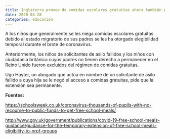```yaml
---
title: Inglaterra provee de comidas escolares gratuitas ahora también para hijos de inmigrantes
date: 2020-04-28
categories: educación
---
```


A los niños que generalmente se les niega comidas escolares gratuitas debido al estado migratorio de sus padres se les ha otorgado elegibilidad temporal durante el brote de coronavirus.

Anteriormente, los niños de solicitantes de asilo fallidos y los niños con ciudadanía británica cuyos padres no tienen derecho a permanecer en el Reino Unido fueron excluidos del régimen de comidas gratuitas.

<!--more-->
Ugo Hayter, un abogado que actúa en nombre de un solicitante de asilo fallido a cuya hija se le negó el acceso a comidas gratuitas, pide que la extensión sea permanente.

**Fuentes:**

https://schoolsweek.co.uk/coronavirus-thousands-of-pupils-with-no-recourse-to-public-funds-to-get-free-school-meals/

http://www.gov.uk/government/publications/covid-19-free-school-meals-guidance/guidance-for-the-temporary-extension-of-free-school-meals-eligibility-to-nrpf-groups

